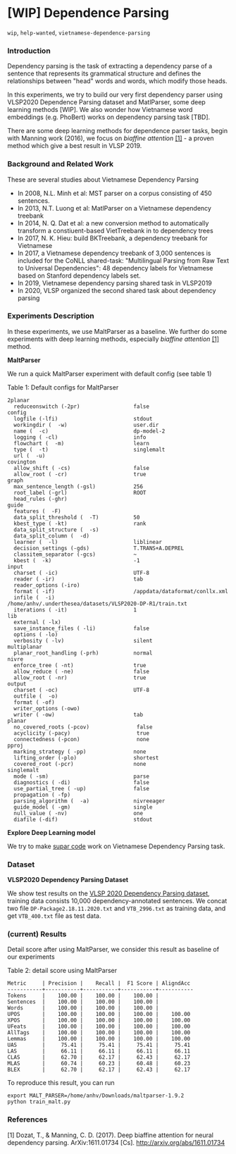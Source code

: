 # [WIP] Dependence Parsing

`wip`, `help-wanted`, `vietnamese-dependence-parsing` 

### Introduction

Dependency parsing is the task of extracting a dependency parse of a sentence that represents its grammatical structure 
and defines the relationships between "head" words and words, which modify those heads. 

In this experiments, we try to build our very first dependency parser using VLSP2020 Dependence Parsing dataset and MatlParser, some deep learning methods [WIP]. We also wonder how Vietnamese word embeddings (e.g. PhoBert) works on dependency parsing task [TBD].

There are some deep learning methods for dependence parser tasks, begin with Manning work (2016), we focus on *biaffine attention* [[1]](#references) - a proven method which give a best result in VLSP 2019.

### Background and Related Work

These are several studies about Vietnamese Dependency Parsing

* In 2008, N.L. Minh et al: MST parser on a corpus consisting of 450 sentences.
* In 2013, N.T. Luong et al: MatlParser on a Vietnamese dependency treebank
* In 2014, N. Q. Dat et al: a new conversion method to automatically transform a constiuent-based VietTreebank in to dependency trees
* In 2017, N. K. Hieu: build BKTreebank, a dependency treebank for Vietnamese
* In 2017, a Vietnamese dependency treebank of 3,000 sentences is included for the CoNLL shared-task: "Multilingual Parsing from Raw Text to Universal Dependencies": 48 dependency labels for Vietnamese based on Stanford dependency labels set.
* In 2019, Vietnamese dependency parsing shared task in VLSP2019
* In 2020, VLSP organized the second shared task about dependency parsing

### Experiments Description

In these experiments, we use MaltParser as a baseline. We further do some experiments with deep learning methods, especially *biaffine attention* [[1]](#references) method.

**MaltParser**

We run a quick MaltParser experiment with default config (see table 1)

Table 1: Default configs for MaltParser

```
2planar
  reduceonswitch (-2pr)                 false
config
  logfile (-lfi)                        stdout
  workingdir (  -w)                     user.dir
  name (  -c)                           dp-model-2
  logging ( -cl)                        info
  flowchart (  -m)                      learn
  type (  -t)                           singlemalt
  url (  -u)                            
covington
  allow_shift ( -cs)                    false
  allow_root ( -cr)                     true
graph
  max_sentence_length (-gsl)            256
  root_label (-grl)                     ROOT
  head_rules (-ghr)                     
guide
  features (  -F)                       
  data_split_threshold (  -T)           50
  kbest_type ( -kt)                     rank
  data_split_structure (  -s)           
  data_split_column (  -d)              
  learner (  -l)                        liblinear
  decision_settings (-gds)              T.TRANS+A.DEPREL
  classitem_separator (-gcs)            ~
  kbest (  -k)                          -1
input
  charset ( -ic)                        UTF-8
  reader ( -ir)                         tab
  reader_options (-iro)                 
  format ( -if)                         /appdata/dataformat/conllx.xml
  infile (  -i)                         /home/anhv/.underthesea/datasets/VLSP2020-DP-R1/train.txt
  iterations ( -it)                     1
lib
  external ( -lx)                       
  save_instance_files ( -li)            false
  options ( -lo)                        
  verbosity ( -lv)                      silent
multiplanar
  planar_root_handling (-prh)           normal
nivre
  enforce_tree ( -nt)                   true
  allow_reduce ( -ne)                   false
  allow_root ( -nr)                     true
output
  charset ( -oc)                        UTF-8
  outfile (  -o)                        
  format ( -of)                         
  writer_options (-owo)                 
  writer ( -ow)                         tab
planar
  no_covered_roots (-pcov)               false
  acyclicity (-pacy)                     true
  connectedness (-pcon)                  none
pproj
  marking_strategy ( -pp)               none
  lifting_order (-plo)                  shortest
  covered_root (-pcr)                   none
singlemalt
  mode ( -sm)                           parse
  diagnostics ( -di)                    false
  use_partial_tree ( -up)               false
  propagation ( -fp)                    
  parsing_algorithm (  -a)              nivreeager
  guide_model ( -gm)                    single
  null_value ( -nv)                     one
  diafile (-dif)                        stdout 
```

**Explore Deep Learning model**

We try to make [supar code](https://github.com/yzhangcs/parser) work on Vietnamese Dependency Parsing task.

### Dataset

**VLSP2020 Dependency Parsing Dataset**

We show test results on the [VLSP 2020 Dependency Parsing dataset](https://vlsp.org.vn/vlsp2020/eval/udp), training data 
consists 10,000 dependency-annotated sentences. We concat two file `DP-Package2.18.11.2020.txt` and `VTB_2996.txt` as 
training data, and get `VTB_400.txt` file as test data. 

### (current) Results

Detail score after using MaltParser, we consider this result as baseline of our experiments  

Table 2: detail score using MaltParser
 
```
Metric     | Precision |    Recall |  F1 Score | AligndAcc
-----------+-----------+-----------+-----------+-----------
Tokens     |    100.00 |    100.00 |    100.00 |
Sentences  |    100.00 |    100.00 |    100.00 |
Words      |    100.00 |    100.00 |    100.00 |
UPOS       |    100.00 |    100.00 |    100.00 |    100.00
XPOS       |    100.00 |    100.00 |    100.00 |    100.00
UFeats     |    100.00 |    100.00 |    100.00 |    100.00
AllTags    |    100.00 |    100.00 |    100.00 |    100.00
Lemmas     |    100.00 |    100.00 |    100.00 |    100.00
UAS        |     75.41 |     75.41 |     75.41 |     75.41
LAS        |     66.11 |     66.11 |     66.11 |     66.11
CLAS       |     62.70 |     62.17 |     62.43 |     62.17
MLAS       |     60.74 |     60.23 |     60.48 |     60.23
BLEX       |     62.70 |     62.17 |     62.43 |     62.17 
```

To reproduce this result, you can run 

```
export MALT_PARSER=/home/anhv/Downloads/maltparser-1.9.2
python train_malt.py 
```

### References

[1] Dozat, T., & Manning, C. D. (2017). Deep biaffine attention for neural dependency parsing. ArXiv:1611.01734 [Cs]. http://arxiv.org/abs/1611.01734
